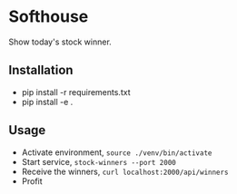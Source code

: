 # Softhouse

Show today's stock winner. 

## Installation
- pip install -r requirements.txt
- pip install -e .

## Usage
- Activate environment, ```source ./venv/bin/activate```
- Start service, ```stock-winners --port 2000```
- Receive the winners, ```curl localhost:2000/api/winners```
- Profit
